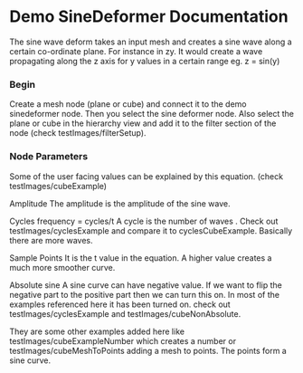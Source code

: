#  Demo SineDeformer Documentation
The sine wave deform takes an input mesh and creates a sine wave along a certain co-ordinate plane. For instance in zy. It would create a wave propagating along the z axis for y values in a certain range eg. z = sin(y)

### Begin
Create a mesh node (plane or cube) and connect it to the demo sinedeformer node. Then you select the sine deformer node. Also select the plane or cube in the hierarchy view and add it to the filter section of the node (check testImages/filterSetup).

### Node Parameters
Some of the user facing values can be explained by this equation.
(check testImages/cubeExample)

Amplitude
The amplitude is the amplitude of the sine wave.

Cycles
frequency = cycles/t   A cycle is the number of waves .
Check out testImages/cyclesExample and compare it to cyclesCubeExample.
Basically there are more waves.

Sample Points
It is the t value in the equation. A higher value creates a much more smoother curve.

Absolute sine
A sine curve can have negative value. If we want to flip the negative part to
the positive part then we can turn this on. In most of the examples referenced
here it has been turned on.
check out testImages/cyclesExample and testImages/cubeNonAbsolute.

They are some other examples added here like
testImages/cubeExampleNumber which creates a number 
or 
testImages/cubeMeshToPoints adding a mesh to points.
The points form a sine curve.


